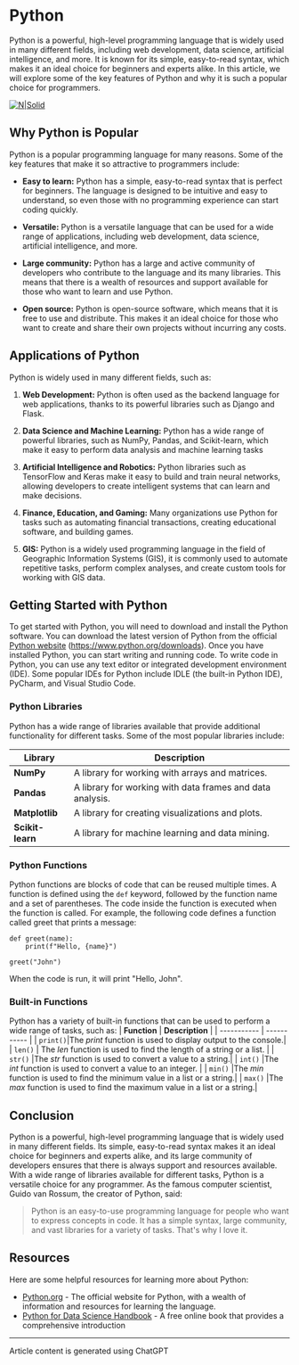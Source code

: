 # Python

Python is a powerful, high-level programming language that is widely used in many different fields,
including web development, data science, artificial intelligence, and more. It is known for its simple,
easy-to-read syntax, which makes it an ideal choice for beginners and experts alike. In this article,
we will explore some of the key features of Python and why it is such a popular choice for
programmers.

[![N|Solid](https://www.python.org/static/img/python-logo@2x.png)](https://nodesource.com/products/nsolid)

## Why Python is Popular

Python is a popular programming language for many reasons. Some of the key features that make
it so attractive to programmers include:

- **Easy to learn:**  Python has a simple, easy-to-read syntax that is perfect for beginners. The
language is designed to be intuitive and easy to understand, so even those with no
programming experience can start coding quickly.

- **Versatile:**  Python is a versatile language that can be used for a wide range of applications,
including web development, data science, artificial intelligence, and more.

- **Large community:** Python has a large and active community of developers who contribute to
the language and its many libraries. This means that there is a wealth of resources and support
available for those who want to learn and use Python.

- **Open source:** Python is open-source software, which means that it is free to use and
distribute. This makes it an ideal choice for those who want to create and share their own
projects without incurring any costs.

## Applications of Python

Python is widely used in many different fields, such as:
1. **Web Development:** Python is often used as the backend language for web applications,
thanks to its powerful libraries such as Django and Flask.

2. **Data Science and Machine Learning:** Python has a wide range of powerful libraries, such as
NumPy, Pandas, and Scikit-learn, which make it easy to perform data analysis and machine
learning tasks

3. **Artificial Intelligence and Robotics:** Python libraries such as TensorFlow and Keras make it
easy to build and train neural networks, allowing developers to create intelligent systems that
can learn and make decisions.

4. **Finance, Education, and Gaming:** Many organizations use Python for tasks such as
automating financial transactions, creating educational software, and building games.

5. **GIS:**  Python is a widely used programming language in the field of Geographic Information
Systems (GIS), it is commonly used to automate repetitive tasks, perform complex analyses,
and create custom tools for working with GIS data.

## Getting Started with Python

To get started with Python, you will need to download and install the Python software. You can
download the latest version of Python from the official [Python website](https://www.python.org/downloads) (https://www.python.org/downloads). 
Once you have installed Python, you can start writing and running code.
To write code in Python, you can use any text editor or integrated development environment (IDE).
Some popular IDEs for Python include IDLE (the built-in Python IDE), PyCharm, and Visual Studio
Code.

### Python Libraries

Python has a wide range of libraries available that provide additional functionality for different
tasks. Some of the most popular libraries include:

| **Library**     | **Description** |
| ----------- | ----------- |
| **NumPy**    | A library for working with arrays and matrices.|
| **Pandas**   | A library for working with data frames and data analysis.  |
| **Matplotlib** | A library for creating visualizations and plots.|
| **Scikit-learn**   | A library for machine learning and data mining.  |

### Python Functions

Python functions are blocks of code that can be reused multiple times. A function is defined using
the ```def``` keyword, followed by the function name and a set of parentheses. The code inside the
function is executed when the function is called.
For example, the following code defines a function called greet that prints a message:

~~~
def greet(name):
    print(f"Hello, {name}")
 
greet("John")
~~~

When the code is run, it will print "Hello, John".

### Built-in Functions

Python has a variety of built-in functions that can be used to perform a wide range of tasks, such
as:
| **Function**     | **Description** |
| ----------- | ----------- |
| ```print()```|The *print* function is used to display output to the console.|
| ```len()```   | The *len* function is used to find the length of a string or a list.  |
| ```str()``` |The *str* function is used to convert a value to a string.|
| ```int()```   |The *int* function is used to convert a value to an integer.  |
| ```min()``` |The *min* function is used to find the minimum value in a list or a string.|
| ```max()```   |The *max* function is used to find the maximum value in a list or a string.|


## Conclusion

Python is a powerful, high-level programming language that is widely used in many different fields.
Its simple, easy-to-read syntax makes it an ideal choice for beginners and experts alike, and its
large community of developers ensures that there is always support and resources available. With
a wide range of libraries available for different tasks, Python is a versatile choice for any
programmer.
As the famous computer scientist, Guido van Rossum, the creator of Python, said:

> Python is an easy-to-use programming language for people who want to express concepts in
> code. It has a simple syntax, large community, and vast libraries for a variety of tasks. That's
> why I love it.

## Resources

Here are some helpful resources for learning more about Python:

- [Python.org](https://www.python.org/) -  The official website for Python, with a wealth of information and resources for
learning the language.
- [Python for Data Science Handbook](https://jakevdp.github.io/PythonDataScienceHandbook) - A free online book that provides a comprehensive
introduction

---
Article content is generated using ChatGPT